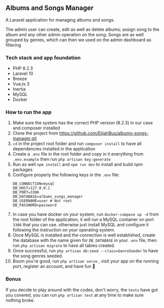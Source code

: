 ## Albums and Songs Manager
<p>A Laravel application for managing albums and songs.</p> 

<p>The admin user can create, edit as well as delete albums; assign song to the album and any other 
admin operation on the song. Songs are as well grouped by genres, which can then we used 
on the admin dashboard as filtering</p>

### Tech stack and app foundation

- PHP 8.2.3
- Laravel 10
- Breeze
- VueJs 3
- Inertia
- MySQL
- Docker

### How to run the app

1. Make sure the system has the correct PHP version (8.2.3) in our case and composer installed
2. Clone the project from https://github.com/ElijahBus/albums-songs-manager.git 
3. `cd` in the project root folder and run `composer install` to have all dependencies installed in the application
4. Create a `.env` file in the root folder and copy in it everything from `.env.example` then run `php artisan key:generate`
5. Run as well `npm install` and `npm run dev` to install and build npm packages
6. Configure properly the following keys in the `.env` file:
   ````
   DB_CONNECTION=mysql
   DB_HOST=127.0.0.1
   DB_PORT=3306
   DB_DATABASE=albums_songs_manager
   DB_USERNAME=user # Not root 
   DB_PASSWORD=password
   ````
7. In case you have docker on your system, run `docker-compose up -d` from the root folder of the application,
it will run a MySQL container on port `3306` that you can use. otherwise just install MySQL and configure it following the instruction on your operating system.
8. Once MySQL is installed and the connection is well established, create the database with the name given for `DB_DATABASE` in your `.env` file, then run `php artisan migrate` to have all tables created.
9. Once successful, run `php artisan db:seed --class=GenreSeeder` to have the song genres seeded.
10. Boom you're good, run `php artisan serve` , visit your app on the running port, register an account, and have fun 🎉

### Bonus

If you decide to play around with the codes, don't worry, the `tests` have got you covered, you can run `php artisan test` at any time to make sure nothing broke.

